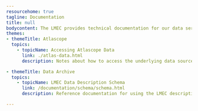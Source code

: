 ```yaml
---
resourcehome: true
tagline: Documentation
title: null
bodycontent: The LMEC provides technical documentation for our data services and resources based on an assumption of prior knowledge with the projects. We provide narrative, step-by-step user guides in our Guides and Tutorials where you can learn more about each project.
themes:
- themeTitle: Atlascope 
  topics: 
    - topicName: Accessing Atlascope Data
      link: ./atlas-data.html
      description: Notes about how to access the underlying data sources of the Atlascope project, including raster imagery, vector boundary files, and metadata records. Includes a list of all available atlas layers with data access endpoints.

- themeTitle: Data Archive
  topics: 
    - topicName: LMEC Data Description Schema
      link: /documentation/schema/schema.html
      description: Reference documentation for using the LMEC descriptive metadata schema for providing context to data resources.

---
```

